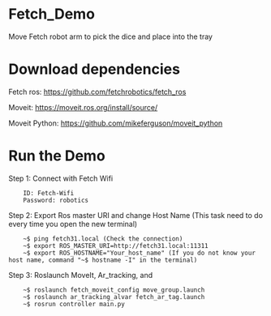 # Fetch_Demo
Move Fetch robot arm to pick the dice and place into the tray

# Download dependencies 

Fetch ros: https://github.com/fetchrobotics/fetch_ros

Moveit: https://moveit.ros.org/install/source/

Moveit Python: https://github.com/mikeferguson/moveit_python

# Run the Demo
Step 1: Connect with Fetch Wifi 

        ID: Fetch-Wifi
        Password: robotics
        
Step 2: Export Ros master URI and change Host Name (This task need to do every time you open the new terminal)

        ~$ ping fetch31.local (Check the connection)
        ~$ export ROS_MASTER_URI=http://fetch31.local:11311 
        ~$ export ROS_HOSTNAME="Your_host_name" (If you do not know your host name, command "~$ hostname -I" in the terminal)
        
Step 3: Roslaunch MoveIt, Ar_tracking, and 
        
        ~$ roslaunch fetch_moveit_config move_group.launch
        ~$ roslaunch ar_tracking_alvar fetch_ar_tag.launch
        ~$ rosrun controller main.py



